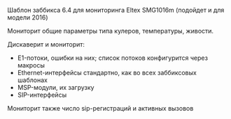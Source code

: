 Шаблон заббикса 6.4 для мониторинга Eltex SMG1016m (подойдет и для модели 2016)

Мониторит общие параметры типа кулеров, температуры, живости.

Дискаверит и мониторит:
- E1-потоки, ошибки на них; список потоков конфигурится через макросы
- Ethernet-интерфейсы стандартно, как во всех заббиксовых шаблонах
- MSP-модули, их загрузку
- SIP-интерфейсы

Мониторит также число sip-регистраций и активных вызовов
